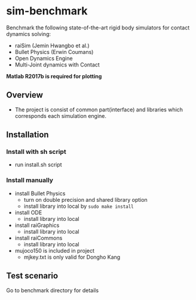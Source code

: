 # sim-benchmark

Benchmark the following state-of-the-art rigid body simulators for contact dynamics solving: 

- raiSim (Jemin Hwangbo et al.)
- Bullet Physics (Erwin Coumans)
- Open Dynamics Engine 
- Multi-Joint dynamics with Contact

**Matlab R2017b is required for plotting**

## Overview 

- The project is consist of common part(interface) and libraries which corresponds each simulation engine. 

## Installation

### Install with sh script

- run install.sh script 

### Install manually 
 
- install Bullet Physics
    - turn on double precision and shared library option 
    - install library into local by ```sudo make install```
- install ODE
    - install library into local 
- install raiGraphics 
    - install library into local 
- install raiCommons 
    - install library into local
- mujoco150 is included in project
    - mjkey.txt is only valid for Dongho Kang
    
## Test scenario

Go to benchmark directory for details